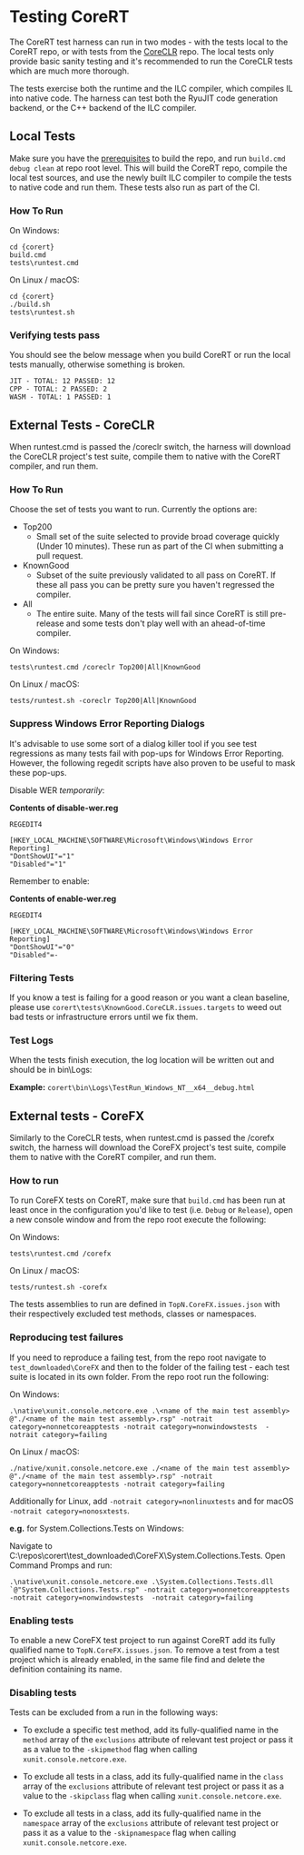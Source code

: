 # Testing CoreRT

The CoreRT test harness can run in two modes - with the tests local to the CoreRT repo, or with tests from the [CoreCLR](http://github.com/dotnet/coreclr) repo. The local tests only provide basic sanity testing and it's recommended to run the CoreCLR tests which are much more thorough.

The tests exercise both the runtime and the ILC compiler, which compiles IL into native code. The harness can test both the RyuJIT code generation backend, or the C++ backend of the ILC compiler.

## Local Tests

Make sure you have the [prerequisites](prerequisites-for-building.md) to build the repo, and run `build.cmd debug clean` at repo root level. This will build the CoreRT repo, compile the local test sources, and use the newly built ILC compiler to compile the tests to native code and run them. These tests also run as part of the CI.

### How To Run

On Windows:
```
cd {corert}
build.cmd
tests\runtest.cmd
```

On Linux / macOS:
```
cd {corert}
./build.sh
tests\runtest.sh
```

### Verifying tests pass
You should see the below message when you build CoreRT or run the local tests manually, otherwise something is broken.

```
JIT - TOTAL: 12 PASSED: 12
CPP - TOTAL: 2 PASSED: 2
WASM - TOTAL: 1 PASSED: 1
```

## External Tests - CoreCLR

When runtest.cmd is passed the /coreclr switch, the harness will download the CoreCLR project's test suite, compile them to native with the CoreRT compiler, and run them.

### How To Run

Choose the set of tests you want to run. Currently the options are:

* Top200
  * Small set of the suite selected to provide broad coverage quickly (Under 10 minutes). These run as part of the CI when submitting a pull request.
* KnownGood
  * Subset of the suite previously validated to all pass on CoreRT. If these all pass you can be pretty sure you haven't regressed the compiler.
* All
  * The entire suite. Many of the tests will fail since CoreRT is still pre-release and some tests don't play well with an ahead-of-time compiler.

On Windows:

```
tests\runtest.cmd /coreclr Top200|All|KnownGood
```

On Linux / macOS:

```
tests/runtest.sh -coreclr Top200|All|KnownGood
```

### Suppress Windows Error Reporting Dialogs

It's advisable to use some sort of a dialog killer tool if you see test regressions as many tests fail with pop-ups for Windows Error Reporting. However, the following regedit scripts have also proven to be useful to mask these pop-ups.

Disable WER *temporarily*:

**Contents of disable-wer.reg**

```
REGEDIT4

[HKEY_LOCAL_MACHINE\SOFTWARE\Microsoft\Windows\Windows Error Reporting]
"DontShowUI"="1"
"Disabled"="1"
```

Remember to enable:

**Contents of enable-wer.reg**

```
REGEDIT4

[HKEY_LOCAL_MACHINE\SOFTWARE\Microsoft\Windows\Windows Error Reporting]
"DontShowUI"="0"
"Disabled"=-
```

### Filtering Tests

If you know a test is failing for a good reason or you want a clean baseline, please use ```corert\tests\KnownGood.CoreCLR.issues.targets``` to weed out bad tests or infrastructure errors until we fix them.

### Test Logs

When the tests finish execution, the log location will be written out and should be in bin\Logs:

**Example:** ```corert\bin\Logs\TestRun_Windows_NT__x64__debug.html```

## External tests - CoreFX

Similarly to the CoreCLR tests, when runtest.cmd is passed the /corefx switch, the harness will download the CoreFX project's test suite, compile them to native with the CoreRT compiler, and run them.

### How to run

To run CoreFX tests on CoreRT, make sure that `build.cmd` has been run at least once in the configuration you'd like to test (i.e. `Debug` or `Release`), open a new console window and from the repo root execute the following:

On Windows:

```
tests\runtest.cmd /corefx
```

On Linux / macOS:

```
tests/runtest.sh -corefx
```

The tests assemblies to run are defined in `TopN.CoreFX.issues.json` with their respectively excluded test methods, classes or namespaces.

### Reproducing test failures

If you need to reproduce a failing test, from the repo root navigate to ```test_downloaded\CoreFX``` and then to the folder of the failing test - each test suite is located in its own folder. From the repo root run the following:

On Windows:

```
.\native\xunit.console.netcore.exe .\<name of the main test assembly>  @"./<name of the main test assembly>.rsp" -notrait category=nonnetcoreapptests -notrait category=nonwindowstests  -notrait category=failing
```

On Linux / macOS:

```
./native/xunit.console.netcore.exe ./<name of the main test assembly>  @"./<name of the main test assembly>.rsp" -notrait category=nonnetcoreapptests -notrait category=failing
```

Additionally for Linux, add `-notrait category=nonlinuxtests` and for macOS `-notrait category=nonosxtests`.

**e.g.** for System.Collections.Tests on Windows:

Navigate to C:\repos\corert\test_downloaded\CoreFX\System.Collections.Tests. 
Open Command Promps and run:

```
.\native\xunit.console.netcore.exe .\System.Collections.Tests.dll  `@"System.Collections.Tests.rsp" -notrait category=nonnetcoreapptests -notrait category=nonwindowstests  -notrait category=failing
```

### Enabling tests

To enable a new CoreFX test project to run against CoreRT add its fully qualified name to `TopN.CoreFX.issues.json`.
To remove a test from a test project which is already enabled, in the same file find and delete the definition containing its name.

### Disabling tests

Tests can be excluded from a run in the following ways:

* To exclude a specific test method, add its fully-qualified name in the `method` array of the `exclusions` attribute of relevant test project or pass it as a value to the `-skipmethod` flag when calling `xunit.console.netcore.exe`.

* To exclude all tests in a class, add  its fully-qualified name in the `class` array of the `exclusions` attribute of relevant test project or pass it as a value to the `-skipclass` flag when calling `xunit.console.netcore.exe`.

* To exclude all tests in a class, add  its fully-qualified name in the `namespace` array of the `exclusions` attribute of relevant test project or pass it as a value to the `-skipnamespace` flag when calling `xunit.console.netcore.exe`.
